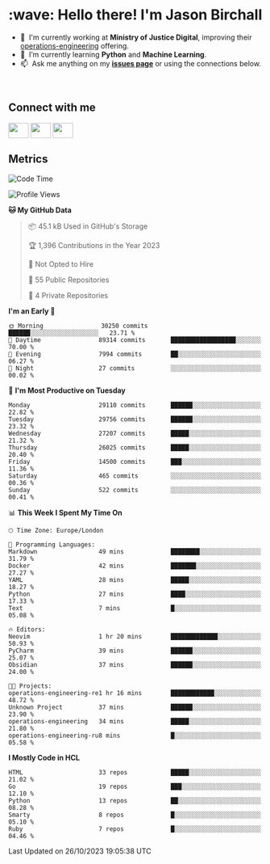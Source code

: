 <h1 align="left" id="jason-title">:wave: Hello there! I'm Jason Birchall</h1>

- :office: &nbsp;I'm currently working at **Ministry of Justice Digital**, improving their [operations-engineering](https://github.com/ministryofjustice/operations-engineering) offering.
- :seedling: &nbsp;I’m currently learning **Python** and **Machine Learning**.
- :mailbox: &nbsp;Ask me anything on my **[issues page]** or using the connections below.


<br>

<h2>Connect with me</h2>
<p>
<a href="https://twitter.com/jsonBirchall" target="blank"><img align="center" src="https://cdn.jsdelivr.net/npm/simple-icons@3.0.1/icons/twitter.svg" alt="" height="30" width="40" /></a>
<a href="https://keybase.io/json0" target="blank"><img align="center" src="https://cdn.jsdelivr.net/npm/simple-icons@3.0.1/icons/keybase.svg" alt="" height="30" width="40" /></a>
<a href="https://www.reddit.com/user/kakorate" target="blank"><img align="center" src="https://cdn.jsdelivr.net/npm/simple-icons@3.0.1/icons/reddit.svg" alt="" height="30" width="40" /></a>
</p>

<h2>Metrics</h2>

<!--START_SECTION:waka-->
![Code Time](http://img.shields.io/badge/Code%20Time-1%2C227%20hrs%2022%20mins-blue)

![Profile Views](http://img.shields.io/badge/Profile%20Views-0-blue)

**🐱 My GitHub Data** 

> 📦 45.1 kB Used in GitHub's Storage 
 > 
> 🏆 1,396 Contributions in the Year 2023
 > 
> 🚫 Not Opted to Hire
 > 
> 📜 55 Public Repositories 
 > 
> 🔑 4 Private Repositories 
 > 
**I'm an Early 🐤** 

```text
🌞 Morning                30250 commits       ██████░░░░░░░░░░░░░░░░░░░   23.71 % 
🌆 Daytime                89314 commits       ██████████████████░░░░░░░   70.00 % 
🌃 Evening                7994 commits        ██░░░░░░░░░░░░░░░░░░░░░░░   06.27 % 
🌙 Night                  27 commits          ░░░░░░░░░░░░░░░░░░░░░░░░░   00.02 % 
```
📅 **I'm Most Productive on Tuesday** 

```text
Monday                   29110 commits       ██████░░░░░░░░░░░░░░░░░░░   22.82 % 
Tuesday                  29756 commits       ██████░░░░░░░░░░░░░░░░░░░   23.32 % 
Wednesday                27207 commits       █████░░░░░░░░░░░░░░░░░░░░   21.32 % 
Thursday                 26025 commits       █████░░░░░░░░░░░░░░░░░░░░   20.40 % 
Friday                   14500 commits       ███░░░░░░░░░░░░░░░░░░░░░░   11.36 % 
Saturday                 465 commits         ░░░░░░░░░░░░░░░░░░░░░░░░░   00.36 % 
Sunday                   522 commits         ░░░░░░░░░░░░░░░░░░░░░░░░░   00.41 % 
```


📊 **This Week I Spent My Time On** 

```text
🕑︎ Time Zone: Europe/London

💬 Programming Languages: 
Markdown                 49 mins             ████████░░░░░░░░░░░░░░░░░   31.79 % 
Docker                   42 mins             ███████░░░░░░░░░░░░░░░░░░   27.27 % 
YAML                     28 mins             █████░░░░░░░░░░░░░░░░░░░░   18.27 % 
Python                   27 mins             ████░░░░░░░░░░░░░░░░░░░░░   17.33 % 
Text                     7 mins              █░░░░░░░░░░░░░░░░░░░░░░░░   05.08 % 

🔥 Editors: 
Neovim                   1 hr 20 mins        █████████████░░░░░░░░░░░░   50.93 % 
PyCharm                  39 mins             ██████░░░░░░░░░░░░░░░░░░░   25.07 % 
Obsidian                 37 mins             ██████░░░░░░░░░░░░░░░░░░░   24.00 % 

🐱‍💻 Projects: 
operations-engineering-re1 hr 16 mins        ████████████░░░░░░░░░░░░░   48.72 % 
Unknown Project          37 mins             ██████░░░░░░░░░░░░░░░░░░░   23.90 % 
operations-engineering   34 mins             █████░░░░░░░░░░░░░░░░░░░░   21.80 % 
operations-engineering-ru8 mins              █░░░░░░░░░░░░░░░░░░░░░░░░   05.58 % 
```

**I Mostly Code in HCL** 

```text
HTML                     33 repos            █████░░░░░░░░░░░░░░░░░░░░   21.02 % 
Go                       19 repos            ███░░░░░░░░░░░░░░░░░░░░░░   12.10 % 
Python                   13 repos            ██░░░░░░░░░░░░░░░░░░░░░░░   08.28 % 
Smarty                   8 repos             █░░░░░░░░░░░░░░░░░░░░░░░░   05.10 % 
Ruby                     7 repos             █░░░░░░░░░░░░░░░░░░░░░░░░   04.46 % 
```




 Last Updated on 26/10/2023 19:05:38 UTC
<!--END_SECTION:waka-->

<!-- links -->

[issues page]: https://github.com/jasonBirchall/jasonBirchall/issues "jasonBirchall/issues"
